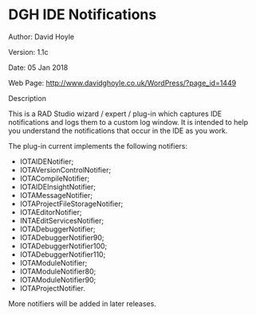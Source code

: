 # DGH IDE Notifications

Author: David Hoyle

Version: 1.1c

Date: 05 Jan 2018

Web Page: http://www.davidghoyle.co.uk/WordPress/?page_id=1449



Description

This is a RAD Studio wizard / expert / plug-in which captures IDE notifications
and logs them to a custom log window. It is intended to help you understand the
notifications that occur in the IDE as you work.

The plug-in current implements the following notifiers:
 * IOTAIDENotifier;
 * IOTAVersionControlNotifier;
 * IOTACompileNotifier;
 * IOTAIDEInsightNotifier;
 * IOTAMessageNotifier;
 * IOTAProjectFileStorageNotifier;
 * IOTAEditorNotifier;
 * INTAEditServicesNotifier;
 * IOTADebuggerNotifier;
 * IOTADebuggerNotifier90;
 * IOTADebuggerNotifier100;
 * IOTADebuggerNotifier110;
 * IOTAModuleNotifier;
 * IOTAModuleNotifier80;
 * IOTAModuleNotifier90;
 * IOTAProjectNotifier.

More notifiers will be added in later releases.
